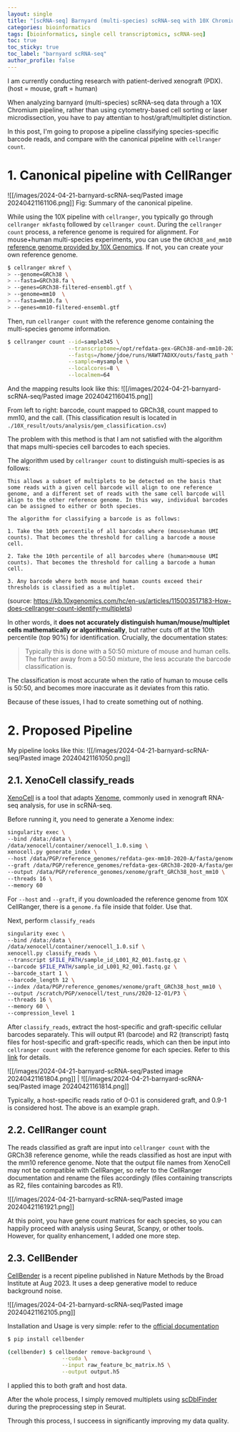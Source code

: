```yaml
---
layout: single
title: "[scRNA-seq] Barnyard (multi-species) scRNA-seq with 10X Chromium: classifying species-specific barcode reads"
categories: bioinformatics
tags: [bioinformatics, single cell transcriptomics, scRNA-seq]
toc: true
toc_sticky: true
toc_label: "barnyard scRNA-seq"
author_profile: false
---
```



I am currently conducting research with patient-derived xenograft (PDX). (host = mouse, graft = human)

When analyzing barnyard (multi-species) scRNA-seq data through a 10X Chromium pipeline, rather than using cytometry-based cell sorting or laser microdissection, you have to pay attentian to host/graft/multiplet distinction.

In this post, I'm going to propose a pipeline classifying species-specific barcode reads, and compare with the canonical pipeline with `cellranger count`.

# 1. Canonical pipeline with CellRanger

![[/images/2024-04-21-barnyard-scRNA-seq/Pasted image 20240421161106.png]]
Fig: Summary of the canonical pipeline.

While using the 10X pipeline with `cellranger`, you typically go through `cellranger mkfastq` followed by `cellranger count`. During the `cellranger count` process, a reference genome is required for alignment. For mouse+human multi-species experiments, you can use the `GRCh38_and_mm10` [reference genome provided by 10X Genomics](https://www.10xgenomics.com/support/software/cell-ranger/downloads/cr-ref-build-steps). If not, you can create your own reference genome.

```bash
$ cellranger mkref \
> --genome=GRCh38 \
> --fasta=GRCh38.fa \
> --genes=GRCh38-filtered-ensembl.gtf \
> --genome=mm10  \
> --fasta=mm10.fa \
> --genes=mm10-filtered-ensembl.gtf
```

Then, run `cellranger count` with the reference genome containing the multi-species genome information.

```bash
$ cellranger count --id=sample345 \
                   --transcriptome=/opt/refdata-gex-GRCh38-and-mm10-2020-A \
                   --fastqs=/home/jdoe/runs/HAWT7ADXX/outs/fastq_path \
                   --sample=mysample \
                   --localcores=8 \
                   --localmem=64
```


And the mapping results look like this:
![[/images/2024-04-21-barnyard-scRNA-seq/Pasted image 20240421160415.png]]

From left to right: barcode, count mapped to GRCh38, count mapped to mm10, and the call.
(This classification result is located in `./10X_result/outs/analysis/gem_classification.csv`)

The problem with this method is that I am not satisfied with the algorithm that maps multi-species cell barcodes to each species. 

The algorithm used by `cellranger count` to distinguish multi-species is as follows:
```text
This allows a subset of multiplets to be detected on the basis that some reads with a given cell barcode will align to one reference genome, and a different set of reads with the same cell barcode will align to the other reference genome. In this way, individual barcodes can be assigned to either or both species.

The algorithm for classifying a barcode is as follows:

1. Take the 10th percentile of all barcodes where (mouse>human UMI counts). That becomes the threshold for calling a barcode a mouse cell.
    
2. Take the 10th percentile of all barcodes where (human>mouse UMI counts). That becomes the threshold for calling a barcode a human cell.
    
3. Any barcode where both mouse and human counts exceed their thresholds is classified as a multiplet.
```
(source: https://kb.10xgenomics.com/hc/en-us/articles/115003517183-How-does-cellranger-count-identify-multiplets)

In other words, it **does not accurately distinguish human/mouse/multiplet cells mathematically or algorithmically**, but rather cuts off at the 10th percentile (top 90%) for identification. Crucially, the documentation states:

> Typically this is done with a 50:50 mixture of mouse and human cells. The further away from a 50:50 mixture, the less accurate the barcode classification is.

The classification is most accurate when the ratio of human to mouse cells is 50:50, and becomes more inaccurate as it deviates from this ratio.

Because of these issues, I had to create something out of nothing.

# 2. Proposed Pipeline

My pipeline looks like this:
![[/images/2024-04-21-barnyard-scRNA-seq/Pasted image 20240421161050.png]]

## 2.1. XenoCell classify_reads

[XenoCell](https://bmcmedgenomics.biomedcentral.com/articles/10.1186/s12920-021-00872-8) is a tool that adapts [Xenome](https://academic.oup.com/bioinformatics/article/28/12/i172/269972), commonly used in xenograft RNA-seq analysis, for use in scRNA-seq. 

Before running it, you need to generate a Xenome index:

```bash
singularity exec \
--bind /data:/data \
/data/xenocell/container/xenocell_1.0.simg \
xenocell.py generate_index \
--host /data/PGP/reference_genomes/refdata-gex-mm10-2020-A/fasta/genome.fa \
--graft /data/PGP/reference_genomes/refdata-gex-GRCh38-2020-A/fasta/genome.fa \
--output /data/PGP/reference_genomes/xenome/graft_GRCh38_host_mm10 \
--threads 16 \
--memory 60
```
For `--host` and `--graft`, if you downloaded the reference genome from 10X CellRanger, there is a `genome.fa` file inside that folder. Use that.

Next, perform `classify_reads`
```bash
singularity exec \
--bind /data:/data \
/data/xenocell/container/xenocell_1.0.sif \
xenocell.py classify_reads \
--transcript $FILE_PATH/sample_id_L001_R2_001.fastq.gz \
--barcode $FILE_PATH/sample_id_L001_R2_001.fastq.gz \
--barcode_start 1 \
--barcode_length 12 \
--index /data/PGP/reference_genomes/xenome/graft_GRCh38_host_mm10 \
--output /scratch/PGP/xenocell/test_runs/2020-12-01/P3 \
--threads 16 \
--memory 60 \
--compression_level 1
```

After `classify_reads`, extract the host-specific and graft-specific cellular barcodes separately. This will output R1 (barcode) and R2 (transcript) fastq files for host-specific and graft-specific reads, which can then be input into `cellranger count` with the reference genome for each species. 
Refer to this [link](https://gitlab.com/XenoCell/XenoCell/-/tree/master/examples/GSE128195/P3) for details.

![[/images/2024-04-21-barnyard-scRNA-seq/Pasted image 20240421161804.png]] | ![[/images/2024-04-21-barnyard-scRNA-seq/Pasted image 20240421161814.png]]

Typically, a host-specific reads ratio of 0-0.1 is considered graft, and 0.9-1 is considered host. The above is an example graph.

## 2.2. CellRanger count

The reads classified as graft are input into `cellranger count` with the GRCh38 reference genome, while the reads classified as host are input with the mm10 reference genome. Note that the output file names from XenoCell may not be compatible with CellRanger, so refer to the CellRanger documentation and rename the files accordingly (files containing transcripts as R2, files containing barcodes as R1).

![[/images/2024-04-21-barnyard-scRNA-seq/Pasted image 20240421161921.png]]

At this point, you have gene count matrices for each species, so you can happily proceed with analysis using Seurat, Scanpy, or other tools. However, for quality enhancement, I added one more step.

## 2.3. CellBender

[CellBender](https://www.nature.com/articles/s41592-023-01943-7) is a recent pipeline published in Nature Methods by the Broad Institute at Aug 2023. It uses a deep generative model to reduce background noise.

![[/images/2024-04-21-barnyard-scRNA-seq/Pasted image 20240421162105.png]]

Installation and Usage is very simple: refer to the [official documentation](https://cellbender.readthedocs.io/en/latest/installation/index.html)

```bash
$ pip install cellbender
```

```bash
(cellbender) $ cellbender remove-background \
                 --cuda \
                 --input raw_feature_bc_matrix.h5 \
                 --output output.h5
```

I applied this to both graft and host data.

After the whole process, I simply removed multiplets using [scDblFinder](https://bioconductor.org/packages/release/bioc/html/scDblFinder.html) during the preprocessing step in Seurat.

Through this process, I succeess in significantly improving my data quality.